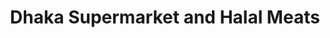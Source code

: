 ---
title: "Dhaka Supermarket and Halal Meats"
url: /bronx/dhaka-supermarket-and-halal-meats/
shop: Lebensmittel
---